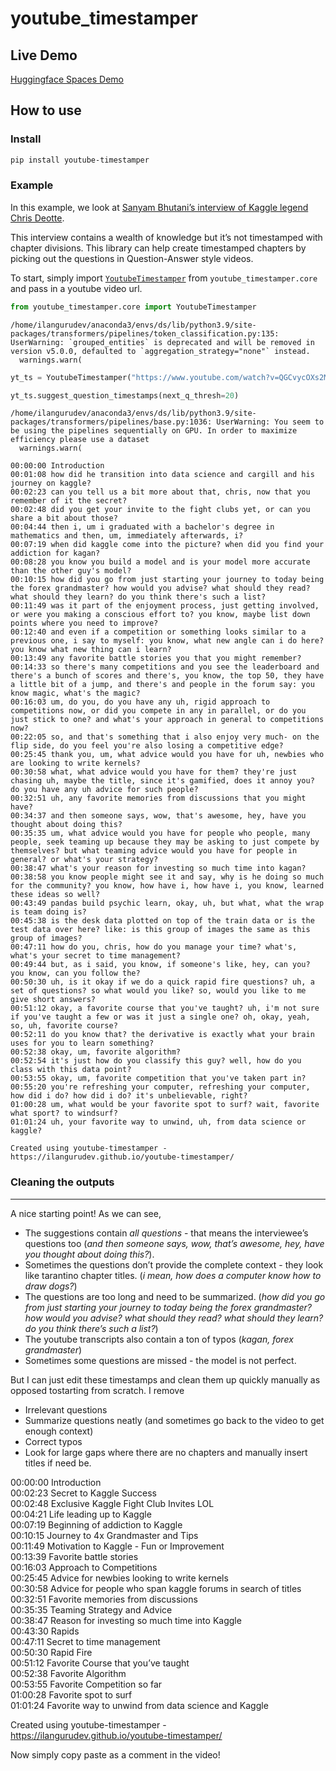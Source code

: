 youtube_timestamper
================

<!-- WARNING: THIS FILE WAS AUTOGENERATED! DO NOT EDIT! -->

## Live Demo

[Huggingface Spaces
Demo](https://huggingface.co/spaces/Gurudev/youtube_timestamper)

## How to use

### Install

``` sh
pip install youtube-timestamper
```

### Example

In this example, we look at [Sanyam Bhutani’s interview of Kaggle legend
Chris Deotte](https://www.youtube.com/watch?v=QGCvycOXs2M).

This interview contains a wealth of knowledge but it’s not timestamped
with chapter divisions. This library can help create timestamped
chapters by picking out the questions in Question-Answer style videos.

To start, simply import
[`YoutubeTimestamper`](https://ilangurudev.github.io/youtube-timestamper/core.html#youtubetimestamper)
from `youtube_timestamper.core` and pass in a youtube video url.

``` python
from youtube_timestamper.core import YoutubeTimestamper
```

    /home/ilangurudev/anaconda3/envs/ds/lib/python3.9/site-packages/transformers/pipelines/token_classification.py:135: UserWarning: `grouped_entities` is deprecated and will be removed in version v5.0.0, defaulted to `aggregation_strategy="none"` instead.
      warnings.warn(

``` python
yt_ts = YoutubeTimestamper("https://www.youtube.com/watch?v=QGCvycOXs2M")
```

``` python
yt_ts.suggest_question_timestamps(next_q_thresh=20)
```

    /home/ilangurudev/anaconda3/envs/ds/lib/python3.9/site-packages/transformers/pipelines/base.py:1036: UserWarning: You seem to be using the pipelines sequentially on GPU. In order to maximize efficiency please use a dataset
      warnings.warn(

    00:00:00 Introduction
    00:01:08 how did he transition into data science and cargill and his journey on kaggle?
    00:02:23 can you tell us a bit more about that, chris, now that you remember of it the secret?
    00:02:48 did you get your invite to the fight clubs yet, or can you share a bit about those?
    00:04:44 then i, um i graduated with a bachelor's degree in mathematics and then, um, immediately afterwards, i?
    00:07:19 when did kaggle come into the picture? when did you find your addiction for kagan?
    00:08:28 you know you build a model and is your model more accurate than the other guy's model?
    00:10:15 how did you go from just starting your journey to today being the forex grandmaster? how would you advise? what should they read? what should they learn? do you think there's such a list?
    00:11:49 was it part of the enjoyment process, just getting involved, or were you making a conscious effort to? you know, maybe list down points where you need to improve?
    00:12:40 and even if a competition or something looks similar to a previous one, i say to myself: you know, what new angle can i do here? you know what new thing can i learn?
    00:13:49 any favorite battle stories you that you might remember?
    00:14:33 so there's many competitions and you see the leaderboard and there's a bunch of scores and there's, you know, the top 50, they have a little bit of a jump, and there's and people in the forum say: you know magic, what's the magic?
    00:16:03 um, do you, do you have any uh, rigid approach to competitions now, or did you compete in any in parallel, or do you just stick to one? and what's your approach in general to competitions now?
    00:22:05 so, and that's something that i also enjoy very much- on the flip side, do you feel you're also losing a competitive edge?
    00:25:45 thank you, um, what advice would you have for uh, newbies who are looking to write kernels?
    00:30:58 what, what advice would you have for them? they're just chasing uh, maybe the title, since it's gamified, does it annoy you? do you have any uh advice for such people?
    00:32:51 uh, any favorite memories from discussions that you might have?
    00:34:37 and then someone says, wow, that's awesome, hey, have you thought about doing this?
    00:35:35 um, what advice would you have for people who people, many people, seek teaming up because they may be asking to just compete by themselves? but what teaming advice would you have for people in general? or what's your strategy?
    00:38:47 what's your reason for investing so much time into kagan?
    00:38:58 you know people might see it and say, why is he doing so much for the community? you know, how have i, how have i, you know, learned these ideas so well?
    00:43:49 pandas build psychic learn, okay, uh, but what, what the wrap is team doing is?
    00:45:38 is the desk data plotted on top of the train data or is the test data over here? like: is this group of images the same as this group of images?
    00:47:11 how do you, chris, how do you manage your time? what's, what's your secret to time management?
    00:49:44 but, as i said, you know, if someone's like, hey, can you? you know, can you follow the?
    00:50:30 uh, is it okay if we do a quick rapid fire questions? uh, a set of questions? so what would you like? so, would you like to me give short answers?
    00:51:12 okay, a favorite course that you've taught? uh, i'm not sure if you've taught a few or was it just a single one? oh, okay, yeah, so, uh, favorite course?
    00:52:11 do you know that? the derivative is exactly what your brain uses for you to learn something?
    00:52:38 okay, um, favorite algorithm?
    00:52:54 it's just how do you classify this guy? well, how do you class with this data point?
    00:53:55 okay, um, favorite competition that you've taken part in?
    00:55:20 you're refreshing your computer, refreshing your computer, how did i do? how did i do? it's unbelievable, right?
    01:00:28 um, what would be your favorite spot to surf? wait, favorite what sport? to windsurf?
    01:01:24 uh, your favorite way to unwind, uh, from data science or kaggle?

    Created using youtube-timestamper - https://ilangurudev.github.io/youtube-timestamper/

### Cleaning the outputs

------------------------------------------------------------------------

A nice starting point! As we can see,

-   The suggestions contain *all questions* - that means the
    interviewee’s questions too (*and then someone says, wow, that’s
    awesome, hey, have you thought about doing this?*).
-   Sometimes the questions don’t provide the complete context - they
    look like tarantino chapter titles. (*i mean, how does a computer
    know how to draw dogs?*)
-   The questions are too long and need to be summarized. (*how did you
    go from just starting your journey to today being the forex
    grandmaster? how would you advise? what should they read? what
    should they learn? do you think there’s such a list?*)
-   The youtube transcripts also contain a ton of typos (*kagan, forex
    grandmaster*)
-   Sometimes some questions are missed - the model is not perfect.

But I can just edit these timestamps and clean them up quickly manually
as opposed tostarting from scratch. I remove

-   Irrelevant questions
-   Summarize questions neatly (and sometimes go back to the video to
    get enough context)
-   Correct typos
-   Look for large gaps where there are no chapters and manually insert
    titles if need be.

00:00:00 Introduction<br /> 00:02:23 Secret to Kaggle Success<br />
00:02:48 Exclusive Kaggle Fight Club Invites LOL<br /> 00:04:21 Life
leading up to Kaggle<br /> 00:07:19 Beginning of addiction to
Kaggle<br /> 00:10:15 Journey to 4x Grandmaster and Tips<br /> 00:11:49
Motivation to Kaggle - Fun or Improvement<br /> 00:13:39 Favorite battle
stories<br /> 00:16:03 Approach to Competitions<br /> 00:25:45 Advice
for newbies looking to write kernels<br /> 00:30:58 Advice for people
who span kaggle forums in search of titles<br /> 00:32:51 Favorite
memories from discussions<br /> 00:35:35 Teaming Strategy and
Advice<br /> 00:38:47 Reason for investing so much time into
Kaggle<br /> 00:43:30 Rapids<br /> 00:47:11 Secret to time
management<br /> 00:50:30 Rapid Fire<br /> 00:51:12 Favorite Course that
you’ve taught<br /> 00:52:38 Favorite Algorithm<br /> 00:53:55 Favorite
Competition so far<br /> 01:00:28 Favorite spot to surf<br /> 01:01:24
Favorite way to unwind from data science and Kaggle<br />

Created using youtube-timestamper -
https://ilangurudev.github.io/youtube-timestamper/

Now simply copy paste as a comment in the video!
